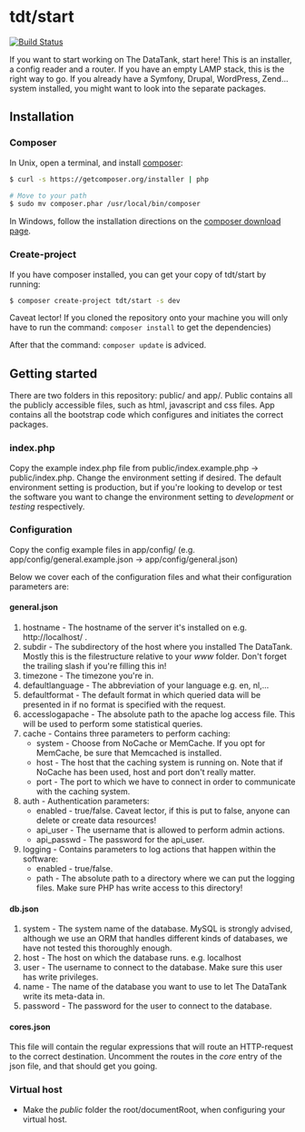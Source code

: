 # tdt/start

[![Build Status](https://travis-ci.org/tdt/start.png)](https://travis-ci.org/tdt/start)

If you want to start working on The DataTank, start here! This is an installer, a config reader and a router. If you have an empty LAMP stack, this is the right way to go. If you already have a Symfony, Drupal, WordPress, Zend... system installed, you might want to look into the separate packages.

## Installation

### Composer

In Unix, open a terminal, and install [composer](http://getcomposer.org/download/):

``` bash
$ curl -s https://getcomposer.org/installer | php

# Move to your path
$ sudo mv composer.phar /usr/local/bin/composer
```

In Windows, follow the installation directions on the [composer download page](http://getcomposer.org/download/).

### Create-project

If you have composer installed, you can get your copy of tdt/start by running:

``` bash
$ composer create-project tdt/start -s dev
```

Caveat lector! If you cloned the repository onto your machine you will only have to run the command: `composer install` to get the dependencies)

After that the command: `composer update` is adviced.

## Getting started

There are two folders in this repository: public/ and app/. Public contains all the publicly accessible files, such as html, javascript and css files. App contains all the bootstrap code which configures and initiates the correct packages.

### index.php

Copy the example index.php file from public/index.example.php &rarr; public/index.php. Change the environment setting if desired. The default environment setting is production, but if you're looking to develop or test the software you want to change the environment setting to _development_ or  _testing_ respectively.

### Configuration

Copy the config example files in app/config/ (e.g. app/config/general.example.json &rarr; app/config/general.json)

Below we cover each of the configuration files and what their configuration parameters are:

#### general.json

1. hostname - The hostname of the server it's installed on e.g. http://localhost/ .
2. subdir - The subdirectory of the host where you installed The DataTank. Mostly this is the filestructure relative to your _www_ folder. Don't forget the trailing slash if you're filling this in!
3. timezone - The timezone you're in.
4. defaultlanguage - The abbreviation of your language e.g. en, nl,...
5. defaultformat - The default format in which queried data will be presented in if no format is specified with the request.
6. accesslogapache - The absolute path to the apache log access file. This will be used to perform some statistical queries.
7. cache - Contains three parameters to perform caching:
	+ system - Choose from NoCache or MemCache. If you opt for MemCache, be sure that Memcached is installed.
	+ host - The host that the caching system is running on. Note that if NoCache has been used, host and port don't really matter.
	+ port - The port to which we have to connect in order to communicate with the caching system.
8. auth - Authentication parameters:
	+ enabled - true/false. Caveat lector, if this is put to false, anyone can delete or create data resources!
	+ api_user - The username that is allowed to perform admin actions.
	+ api_passwd - The password for the api_user.
9. logging - Contains parameters to log actions that happen within the software:
	+ enabled - true/false.
	+ path - The absolute path to a directory where we can put the logging files. Make sure PHP has write access to this directory!

#### db.json

1. system - The system name of the database. MySQL is strongly advised, although we use an ORM that handles different kinds of databases, we have not tested this thoroughly enough.
2. host - The host on which the database runs. e.g. localhost
3. user - The username to connect to the database. Make sure this user has write privileges.
4. name - The name of the database you want to use to let The DataTank write its meta-data in.
5. password - The password for the user to connect to the database.

#### cores.json

This file will contain the regular expressions that will route an HTTP-request to the correct destination.
Uncomment the routes in the _core_ entry of the json file, and that should get you going.

### Virtual host

* Make the *public* folder the root/documentRoot, when configuring your virtual host.
